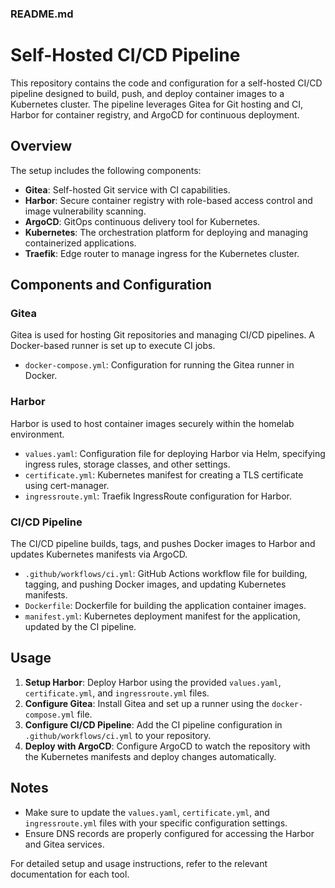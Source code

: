 ### README.md

# Self-Hosted CI/CD Pipeline

This repository contains the code and configuration for a self-hosted CI/CD pipeline designed to build, push, and deploy container images to a Kubernetes cluster. The pipeline leverages Gitea for Git hosting and CI, Harbor for container registry, and ArgoCD for continuous deployment.

## Overview

The setup includes the following components:

- **Gitea**: Self-hosted Git service with CI capabilities.
- **Harbor**: Secure container registry with role-based access control and image vulnerability scanning.
- **ArgoCD**: GitOps continuous delivery tool for Kubernetes.
- **Kubernetes**: The orchestration platform for deploying and managing containerized applications.
- **Traefik**: Edge router to manage ingress for the Kubernetes cluster.

## Components and Configuration

### Gitea

Gitea is used for hosting Git repositories and managing CI/CD pipelines. A Docker-based runner is set up to execute CI jobs.

- `docker-compose.yml`: Configuration for running the Gitea runner in Docker.

### Harbor

Harbor is used to host container images securely within the homelab environment.

- `values.yaml`: Configuration file for deploying Harbor via Helm, specifying ingress rules, storage classes, and other settings.
- `certificate.yml`: Kubernetes manifest for creating a TLS certificate using cert-manager.
- `ingressroute.yml`: Traefik IngressRoute configuration for Harbor.

### CI/CD Pipeline

The CI/CD pipeline builds, tags, and pushes Docker images to Harbor and updates Kubernetes manifests via ArgoCD.

- `.github/workflows/ci.yml`: GitHub Actions workflow file for building, tagging, and pushing Docker images, and updating Kubernetes manifests.
- `Dockerfile`: Dockerfile for building the application container images.
- `manifest.yml`: Kubernetes deployment manifest for the application, updated by the CI pipeline.

## Usage

1. **Setup Harbor**: Deploy Harbor using the provided `values.yaml`, `certificate.yml`, and `ingressroute.yml` files.
2. **Configure Gitea**: Install Gitea and set up a runner using the `docker-compose.yml` file.
3. **Configure CI/CD Pipeline**: Add the CI pipeline configuration in `.github/workflows/ci.yml` to your repository.
4. **Deploy with ArgoCD**: Configure ArgoCD to watch the repository with the Kubernetes manifests and deploy changes automatically.

## Notes

- Make sure to update the `values.yaml`, `certificate.yml`, and `ingressroute.yml` files with your specific configuration settings.
- Ensure DNS records are properly configured for accessing the Harbor and Gitea services.

For detailed setup and usage instructions, refer to the relevant documentation for each tool.
